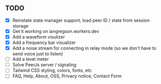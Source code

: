 TODO
----

- [X] Reinstate state manager support; load peer ID / state from session storage
- [X] Get it working on iangregson.workers.dev
- [X] Add a waveform visulizer
- [X] Add a frequency bar visualizer
- [X] Add a noise stream for connecting in relay mode (so we don't have to send voice just to listen)
- [ ] Add a level meter
- [ ] Solve PeerJs server / signaling
- [ ] Tailwind CSS styling, colors, fonts, etc
- [ ] FAQ, Help, About, OSS, Privacy notice, Contact Form